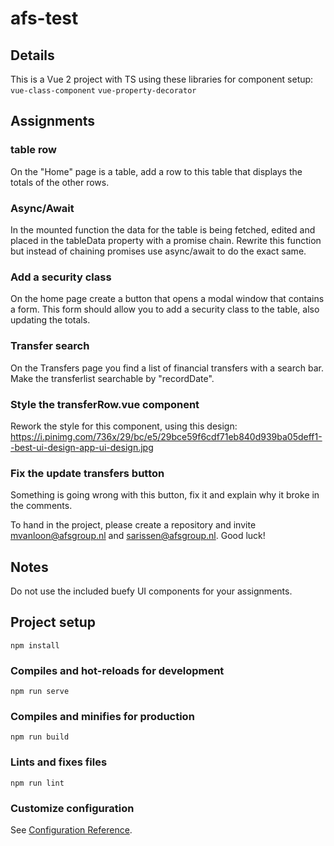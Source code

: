 # afs-test

## Details

This is a Vue 2 project with TS using these libraries for component setup:
```vue-class-component```
```vue-property-decorator```

## Assignments

### table row
On the "Home" page is a table, add a row to this table that displays the totals of the other rows.

### Async/Await
In the mounted function the data for the table is being fetched, edited and placed in the tableData property with a promise chain. 
Rewrite this function but instead of chaining promises use async/await to do the exact same. 

### Add a security class
On the home page create a button that opens a modal window that contains a form. This form should allow you to add a security class to the table, also updating the totals.

### Transfer search
On the Transfers page you find a list of financial transfers with a search bar. Make the transferlist searchable by "recordDate".

### Style the transferRow.vue component
Rework the style for this component, using this design: 
https://i.pinimg.com/736x/29/bc/e5/29bce59f6cdf71eb840d939ba05deff1--best-ui-design-app-ui-design.jpg 

### Fix the update transfers button
Something is going wrong with this button, fix it and explain why it broke in the comments.

To hand in the project, please create a repository and invite mvanloon@afsgroup.nl and sarissen@afsgroup.nl.
Good luck!

## Notes
Do not use the included buefy UI components for your assignments.


## Project setup
```
npm install
```

### Compiles and hot-reloads for development
```
npm run serve
```

### Compiles and minifies for production
```
npm run build
```

### Lints and fixes files
```
npm run lint
```

### Customize configuration
See [Configuration Reference](https://cli.vuejs.org/config/).
